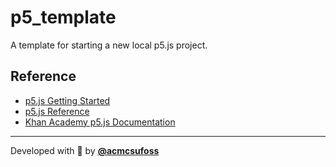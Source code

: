 # p5_template

A template for starting a new local p5.js project.

## Reference

- [p5.js Getting Started](https://p5js.org/get-started/)
- [p5.js Reference](https://p5js.org/reference/)
- [Khan Academy p5.js Documentation](https://www.khanacademy.org/computing/computer-programming/pjs-documentation)

---

Developed with 💖 by [**@acmcsufoss**](https://oss.acmcsuf.com/)
